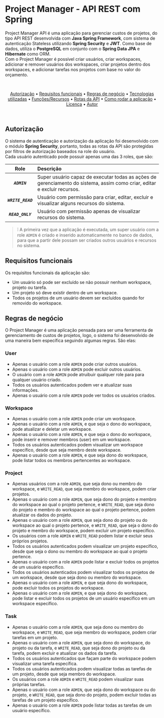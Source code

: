 # Project Manager - API REST com Spring

Project Manager API é uma aplicação para gerenciar custos de projetos, do tipo API REST desenvolvida com **Java Spring 
Framework**, com sistema de autenticação Stateless utilizando **Spring Security** e **JWT**. 
Como 
base de dados, 
utiliza o **PostgreSQL** em conjunto com o **Spring Data JPA** e **Hibernate** como ORM. <br />
Com o Project Manager é possível criar usuários, criar workspaces, adicionar e remover usuários dos workspaces, 
criar projetos dentro dos workspaces, e adicionar tarefas nos projetos com base no valor do orçamento.

<br />

<p align="center">
    <a href="#auth">Autorização</a> •
    <a href="requirements">Requisitos funcionais</a> •
    <a href="#business">Regras de negócio</a> •
    <a href="#tech">Tecnologias utilizadas</a> •
    <a href="#resources">Funções/Recursos</a> •
    <a href="#endpoints">Rotas da API</a> •
    <a href="#run">Como rodar a aplicação</a> •
    <a href="#license">Licença</a> •
    <a href="#author">Autor</a>
</p>

<br />

<h2 id="auth">Autorização</h2>

O sistema de autenticação e autorização da aplicação foi desenvolvido com o módulo **Spring Security**, portanto, 
todas as rotas da API são protegidas por filtros de autorização baseados na role do usuário. <br />
Cada usuário autenticado pode possuir apenas uma das 3 roles, que são:

|        Role         | Descrição                                                                                                                |
|:-------------------:|:-------------------------------------------------------------------------------------------------------------------------|
|    **_`ADMIN`_**    | Super usuário capaz de executar todas as ações de gerenciamento do sistema, assim como criar, editar e excluir recursos. |
| **_`WRITE_READ`_**  | Usuário com permissão para criar, editar, excluir e visualizar alguns recursos do sistema.                               |
|  **_`READ_ONLY`_**  | Usuário com permissão apenas de visualizar recursos do sistema.                                                          |

> ❕ A primeira vez que a aplicação é executada, um super usuário com a role `ADMIN` é criado e inserido 
automaticamente no banco de dados, para que a partir dele possam ser criados outros usuários e recursos no sistema.

<h2 id="requirements">Requisitos funcionais</h2>

Os requisitos funcionais da aplicação são:

- Um usuário só pode ser excluído se não possuir nenhum workspace, projeto ou tarefa.
- Um projeto só deve existir dentro de um workspace.
- Todos os projetos de um usuário devem ser excluídos quando for removido do workspace.

<h2 id="business">Regras de negócio</h2>

O Project Manager é uma aplicação pensada para ser uma ferramenta de gerenciamento de custos de projetos, logo, o 
sistema foi desenvolvido de uma maneira bem específica seguindo algumas regras. São elas:

### User

- Apenas o usuário com a role `ADMIN` pode criar outros usuários.
- Apenas o usuário com a role `ADMIN` pode excluir outros usuários.
- O usuário com a role `ADMIN` pode atruibuir qualquer role para para qualquer usuário criado.
- Todos os usuários autenticados podem ver e atualizar suas informações.
- Apenas o usuário com a role `ADMIN` pode ver todos os usuários criados.

### Workspace

- Apenas o usuário com a role `ADMIN` pode criar um workspace.
- Apenas o usuário com a role `ADMIN`, e que seja o dono do workspace, pode atualizar e deletar um workspace.
- Apenas o usuário com a role `ADMIN`, e que seja o dono do workspace, pode inserir e remover membros (user) em um 
  workspace.
- Todos os usuários autenticados podem visualizar um workspace específico, desde que seja membro deste workspace.
- Apenas o usuário com a role `ADMIN`, e que seja dono do workspace, pode listar todos os membros pertencentes ao 
  workspace.

### Project

- Apenas usuários com a role `ADMIN`, que seja dono ou membro do workspace, e `WRITE_READ`, que seja membro do 
  workspace, podem criar projetos.
- Apenas o usuário com a role `ADMIN`, que seja dono do projeto e membro do workspace ao qual o projeto pertence, e 
  `WRITE_READ`, que seja dono do projeto e membro do workspace ao qual o projeto pertence, podem atualizar os dados do projeto.
- Apenas o usuário com a role `ADMIN`, que seja dono do projeto ou do workspace ao qual o projeto pertence, e 
  `WRITE_READ`, que seja o dono do projeto e membro do workspace, podem excluir um projeto específico.
- Os usuários com a role `ADMIN` e `WRITE_READ` podem listar e excluir seus próprios projetos.
- Todos os usuários autenticados podem visualizar um projeto específico, desde que seja o dono ou membro do 
  workspace ao qual o projeto pertence.
- Apenas o usuário com a role `ADMIN` pode listar e excluir todos os projetos de um usuário específico.
- Todos os usuários autenticados podem visualizar todos os projetos de um workspace, desde que seja dono ou membro do 
  workspace.
- Apenas o usuário com a role `ADMIN`, e que seja dono do workspace, pode excluir todos os projetos do workspace.
- Apenas o usuário com a role `ADMIN`, e que seja dono do workspace, pode listar e excluir todos os projetos de um 
  usuário específico em um workspace específico.

### Task

- Apenas o usuário com a role `ADMIN`, que seja dono ou membro do workspace, e `WRITE_READ`, que seja membro do 
  workspace, podem criar tarefas em um projeto.
- Apenas o usuário com a role `ADMIN`, que seja dono do workspace, do projeto ou da tarefa, e `WRITE_READ`, que seja 
  dono do projeto ou da tarefa, podem excluir e atualizar os dados da tarefa.
- Todos os usuários autenticados que façam parte do workspace podem visualizar uma tarefa específica.
- Todos os usuários autenticados podem visualizar todas as tarefas de um projeto, desde que seja membro do workspace.
- Os usuários com a role `ADMIN` e `WRITE_READ` podem visualizar suas próprias tarefas.
- Apenas o usuário com a role `ADMIN`, que seja dono do workspace ou do projeto, e `WRITE_READ`, que seja dono do 
  projeto, podem excluir todas as tarefas de um projeto específico.
- Apenas o usuário com a role `ADMIN` pode listar todas as tarefas de um usuário específico.